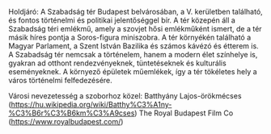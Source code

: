 Holdjáró:
A Szabadság tér Budapest belvárosában, a V. kerületben található, és fontos történelmi és politikai jelentőséggel bír. A tér közepén áll a Szabadság téri emlékmű, amely a szovjet hősi emlékműként ismert, de a tér másik híres pontja a Soros-figura miniszobra. A tér környékén található a Magyar Parlament, a Szent István Bazilika és számos kávézó és étterem is. A Szabadság tér nemcsak a történelem, hanem a modern élet színhelye is, gyakran ad otthont rendezvényeknek, tüntetéseknek és kulturális eseményeknek. A környező épületek műemlékek, így a tér tökéletes hely a város történelmi felfedezésére.

Városi nevezetesség a szoborhoz közel:
Batthyány Lajos-örökmécses (https://hu.wikipedia.org/wiki/Batthy%C3%A1ny-%C3%B6r%C3%B6km%C3%A9cses)
The Royal Budapest Film Co (https://www.royalbudapest.com/)
